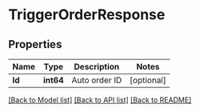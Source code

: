 # TriggerOrderResponse

## Properties
Name | Type | Description | Notes
------------ | ------------- | ------------- | -------------
**Id** | **int64** | Auto order ID | [optional] 

[[Back to Model list]](../README.md#documentation-for-models) [[Back to API list]](../README.md#documentation-for-api-endpoints) [[Back to README]](../README.md)


